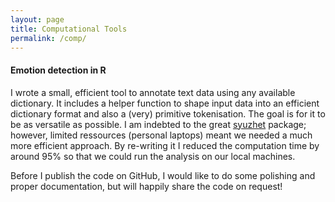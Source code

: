 ```yaml
---
layout: page
title: Computational Tools
permalink: /comp/
---
```


<h4>Emotion detection in R</h4>
I wrote a small, efficient tool to annotate text data using any available dictionary. It includes a helper function to shape input data into an efficient dictionary format and also a (very) primitive tokenisation. The goal is for it to be as versatile as possible.   
I am indebted to the great <a href="https://cran.r-project.org/web/packages/syuzhet/index.html">syuzhet</a> package; however, limited ressources (personal laptops) meant we needed a much more efficient approach. By re-writing it I reduced the computation time by around 95% so that we could run the analysis on our local machines.

Before I publish the code on GitHub, I would like to do some polishing and proper documentation, but will happily share the code on request!


[jekyll-organization]: https://github.com/jekyll
